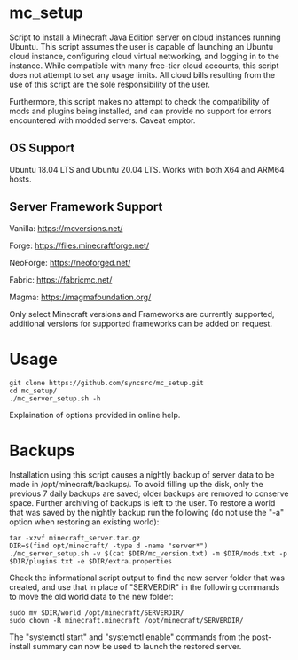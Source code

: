 # mc_setup
Script to install a Minecraft Java Edition server on cloud instances running Ubuntu. This script assumes the user is capable of launching an Ubuntu cloud instance, configuring cloud virtual networking, and logging in to the instance. While compatible with many free-tier cloud accounts, this script does not attempt to set any usage limits. All cloud bills resulting from the use of this script are the sole responsibility of the user.

Furthermore, this script makes no attempt to check the compatibility of mods and plugins being installed, and can provide no support for errors encountered with modded servers. Caveat emptor.

## OS Support
Ubuntu 18.04 LTS and Ubuntu 20.04 LTS. Works with both X64 and ARM64 hosts.

## Server Framework Support
Vanilla: https://mcversions.net/

Forge: https://files.minecraftforge.net/

NeoForge: https://neoforged.net/

Fabric: https://fabricmc.net/

Magma: https://magmafoundation.org/

Only select Minecraft versions and Frameworks are currently supported, additional versions for supported frameworks can be added on request. 


# Usage
```
git clone https://github.com/syncsrc/mc_setup.git
cd mc_setup/
./mc_server_setup.sh -h
```

Explaination of options provided in online help.


# Backups
Installation using this script causes a nightly backup of server data to be made in /opt/minecraft/backups/. To avoid filling up the disk, only the previous 7 daily backups are saved; older backups are removed to conserve space. Further archiving of backups is left to the user. To restore a world that was saved by the nightly backup run the following (do not use the "-a" option when restoring an existing world):

```
tar -xzvf minecraft_server.tar.gz
DIR=$(find opt/minecraft/ -type d -name "server*")
./mc_server_setup.sh -v $(cat $DIR/mc_version.txt) -m $DIR/mods.txt -p $DIR/plugins.txt -e $DIR/extra.properties
```

Check the informational script output to find the new server folder that was created, and use that in place of "SERVERDIR" in the following commands to move the old world data to the new folder:

```
sudo mv $DIR/world /opt/minecraft/SERVERDIR/
sudo chown -R minecraft.minecraft /opt/minecraft/SERVERDIR/
```

The "systemctl start" and "systemctl enable" commands from the post-install summary can now be used to launch the restored server.
